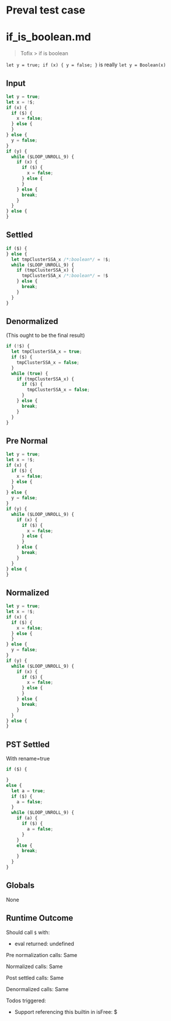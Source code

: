# Preval test case

# if_is_boolean.md

> Tofix > if is boolean

`let y = true; if (x) { y = false; }` is really `let y = Boolean(x)`

## Input

`````js filename=intro
let y = true;
let x = !$;
if (x) {
  if ($) {
    x = false;
  } else {
  }
} else {
  y = false;
}
if (y) {
  while ($LOOP_UNROLL_9) {
    if (x) {
      if ($) {
        x = false;
      } else {
      }
    } else {
      break;
    }
  }
} else {
}
`````

## Settled


`````js filename=intro
if ($) {
} else {
  let tmpClusterSSA_x /*:boolean*/ = !$;
  while ($LOOP_UNROLL_9) {
    if (tmpClusterSSA_x) {
      tmpClusterSSA_x /*:boolean*/ = !$
    } else {
      break;
    }
  }
}
`````

## Denormalized
(This ought to be the final result)

`````js filename=intro
if (!$) {
  let tmpClusterSSA_x = true;
  if ($) {
    tmpClusterSSA_x = false;
  }
  while (true) {
    if (tmpClusterSSA_x) {
      if ($) {
        tmpClusterSSA_x = false;
      }
    } else {
      break;
    }
  }
}
`````

## Pre Normal


`````js filename=intro
let y = true;
let x = !$;
if (x) {
  if ($) {
    x = false;
  } else {
  }
} else {
  y = false;
}
if (y) {
  while ($LOOP_UNROLL_9) {
    if (x) {
      if ($) {
        x = false;
      } else {
      }
    } else {
      break;
    }
  }
} else {
}
`````

## Normalized


`````js filename=intro
let y = true;
let x = !$;
if (x) {
  if ($) {
    x = false;
  } else {
  }
} else {
  y = false;
}
if (y) {
  while ($LOOP_UNROLL_9) {
    if (x) {
      if ($) {
        x = false;
      } else {
      }
    } else {
      break;
    }
  }
} else {
}
`````

## PST Settled
With rename=true

`````js filename=intro
if ($) {

}
else {
  let a = true;
  if ($) {
    a = false;
  }
  while ($LOOP_UNROLL_9) {
    if (a) {
      if ($) {
        a = false;
      }
    }
    else {
      break;
    }
  }
}
`````

## Globals

None

## Runtime Outcome

Should call `$` with:
 - eval returned: undefined

Pre normalization calls: Same

Normalized calls: Same

Post settled calls: Same

Denormalized calls: Same

Todos triggered:
- Support referencing this builtin in isFree: $
